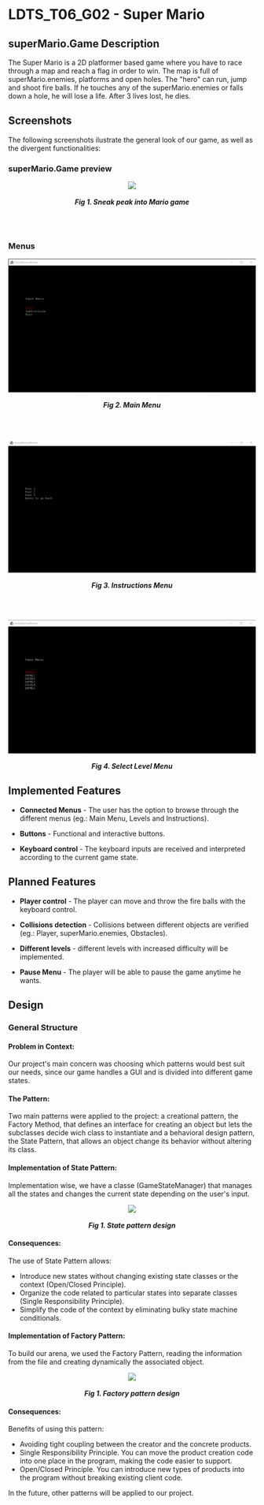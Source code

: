 # LDTS_T06_G02 - Super Mario

## superMario.Game Description

The Super Mario is a 2D platformer based game where you have to race through a map and reach a flag in order to win. The map is full of superMario.enemies, platforms and open holes. The "hero" can run, jump and shoot fire balls. If he touches any of the superMario.enemies or falls down a hole, he will lose a life. After 3 lives lost, he dies.

## Screenshots

The following screenshots ilustrate the general look of our game, as well as the divergent functionalities:
### superMario.Game preview

<p align="center" justify="center">
  <img src="docs/images/superMario.Game.png"/>
</p>
<p align="center">
  <b><i>Fig 1. Sneak peak into Mario game</i></b>
</p>
<br>
<br />

### Menus
<p align="center" justify="center">
  <img src="docs/images/mainMenu.png"/>
</p>
<p align="center">
  <b><i>Fig 2. Main Menu </i></b>
</p>  

<br>
<br />

<p align="center" justify="center">
  <img src="docs/images/instructionsMenu.png"/>
</p>
<p align="center">
  <b><i>Fig 3. Instructions Menu </i></b>  
</p>  

<br>
<br />

<p align="center" justify="center">
  <img src="docs/images/selectLevelMenu.png"/>
</p>
<p align="center">
  <b><i>Fig 4. Select Level Menu </i></b>  
</p>  


## Implemented Features

- **Connected Menus** - The user has the option to browse through the different menus (eg.: Main Menu, Levels and Instructions). 

- **Buttons** - Functional and interactive buttons.

- **Keyboard control** - The keyboard inputs are received and interpreted according to the current game state.

## Planned Features

- **Player control** - The player can move and throw the fire balls with the keyboard control.

- **Collisions detection** - Collisions between different objects are verified (eg.: Player, superMario.enemies, Obstacles).

- **Different levels** - different levels with increased difficulty will be implemented.

- **Pause Menu** - The player will be able to pause the game anytime he wants.


## Design

### General Structure
#### Problem in Context:
Our project's main concern was choosing which patterns would best suit our needs, since our game handles a GUI and is divided into different game states.

#### The Pattern:
Two main patterns were applied to the project: a creational pattern, the Factory Method, that defines an interface for creating an object but lets the subclasses decide wich class to instantiate and a behavioral design pattern, the State Pattern, that allows an object change its behavior without altering its class. 


#### Implementation of State Pattern:
Implementation wise, we have a classe (GameStateManager) that manages all the states and changes the current state depending on the user's input.

<p align="center" justify="center">
  <img src="images/UML/StateUml.png"/>
</p>
<p align="center">
  <b><i>Fig 1. State pattern design</i></b>
</p>

#### Consequences:
The use of State Pattern allows:

- Introduce new states without changing existing state classes or the context (Open/Closed Principle).
- Organize the code related to particular states into separate classes (Single Responsibility Principle).
- Simplify the code of the context by eliminating bulky state machine conditionals.

#### Implementation of Factory Pattern:
To build our arena, we used the Factory Pattern, reading the information from the file and creating dynamically the associated object.

<p align="center" justify="center">
  <img src="images/UML/FactoryPattern.png"/>
</p>
<p align="center">
  <b><i>Fig 1. Factory pattern design</i></b>
</p>

#### Consequences:
Benefits of using this pattern:

- Avoiding tight coupling between the creator and the concrete products.
- Single Responsibility Principle. You can move the product creation code into one place in the program, making the code easier to support.
- Open/Closed Principle. You can introduce new types of products into the program without breaking existing client code.

In the future, other patterns will be applied to our project.